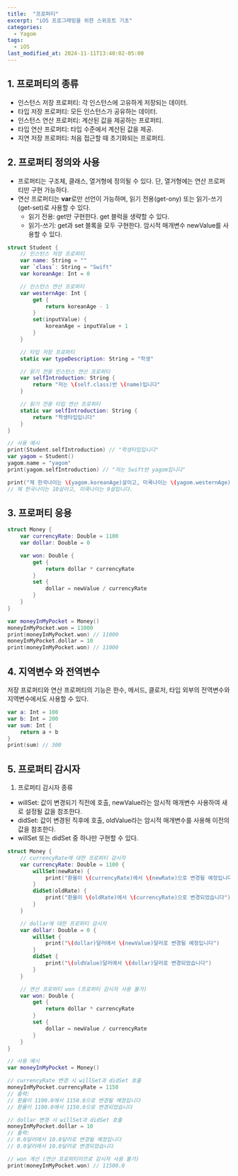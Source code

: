 ```yaml
---
title:  "프로퍼티"
excerpt: "iOS 프로그래밍을 위한 스위프트 기초"
categories:
  - Yagom
tags:
  - iOS
last_modified_at: 2024-11-11T13:40:02-05:00
---
```


## 1. 프로퍼티의 종류
- 인스턴스 저장 프로퍼티: 각 인스턴스에 고유하게 저장되는 데이터.
- 타입 저장 프로퍼티: 모든 인스턴스가 공유하는 데이터.
- 인스턴스 연산 프로퍼티: 계산된 값을 제공하는 프로퍼티.
- 타입 연산 프로퍼티: 타입 수준에서 계산된 값을 제공.
- 지연 저장 프로퍼티: 처음 접근할 때 초기화되는 프로퍼티.

## 2. 프로퍼티 정의와 사용
- 프로퍼티는 구조체, 클래스, 열거형에 정의될 수 있다. 단, 열거형에는 연산 프로퍼티만 구현 가능하다.
- 연산 프로퍼티는 **var**로만 선언이 가능하며, 읽기 전용(get-ony) 또는 읽기-쓰기(get-set)로 사용할 수 있다.
    - 읽기 전용: get만 구현한다. get 블럭을 생략할 수 있다.
    - 읽기-쓰기: get과 set 블록을 모두 구현한다. 암시적 매개변수 newValue를 사용할 수 있다.

```swift
struct Student {
    // 인스턴스 저장 프로퍼티
    var name: String = ""
    var `class`: String = "Swift"
    var koreanAge: Int = 0

    // 인스턴스 연산 프로퍼티
    var westernAge: Int {
        get {
            return koreanAge - 1
        }
        set(inputValue) {
            koreanAge = inputValue + 1
        }
    }

    // 타입 저장 프로퍼티
    static var typeDescription: String = "학생"

    // 읽기 전용 인스턴스 연산 프로퍼티
    var selfIntroduction: String {
        return "저는 \(self.class)반 \(name)입니다"
    }

    // 읽기 전용 타입 연산 프로퍼티
    static var selfIntroduction: String {
        return "학생타입입니다"
    }
}

// 사용 예시
print(Student.selfIntroduction) // "학생타입입니다"
var yagom = Student()
yagom.name = "yagom"
print(yagom.selfIntroduction) // "저는 Swift반 yagom입니다"

print("제 한국나이는 \(yagom.koreanAge)살이고, 미쿡나이는 \(yagom.westernAge)살입니다.")
// 제 한국나이는 10살이고, 미쿡나이는 9살입니다.
```

## 3. 프로퍼티 응용
```swift
struct Money {
    var currencyRate: Double = 1100
    var dollar: Double = 0

    var won: Double {
        get {
            return dollar * currencyRate
        }
        set {
            dollar = newValue / currencyRate
        }
    }
}

var moneyInMyPocket = Money()
moneyInMyPocket.won = 11000
print(moneyInMyPocket.won) // 11000
moneyInMyPocket.dollar = 10
print(moneyInMyPocket.won) // 11000
```

## 4. 지역변수 와 전역변수
저장 프로퍼티와 연산 프로퍼티의 기능은 한수, 메서드, 클로저, 타입 외부의 전역변수와 지역변수에서도 사용할 수 있다.
```swift
var a: Int = 100
var b: Int = 200
var sum: Int {
    return a + b
}
print(sum) // 300
```

## 5. 프로퍼티 감시자

1. 프로퍼티 감시자 종류
- willSet: 값이 변경되기 직전에 호출, newValue라는 암시적 매개변수 사용하여 새로 설정될 값을 참조한다.
- didSet: 값이 변경된 직후에 호출, oldValue라는 암시적 매개변수를 사용해 이전의 값을 참조한다.
- willSet 또는 didSet 중 하나만 구현할 수 있다.

```swift
struct Money {
    // currencyRate에 대한 프로퍼티 감시자
    var currencyRate: Double = 1100 {
        willSet(newRate) {
            print("환율이 \(currencyRate)에서 \(newRate)으로 변경될 예정입니다")
        }
        didSet(oldRate) {
            print("환율이 \(oldRate)에서 \(currencyRate)으로 변경되었습니다")
        }
    }

    // dollar에 대한 프로퍼티 감시자
    var dollar: Double = 0 {
        willSet {
            print("\(dollar)달러에서 \(newValue)달러로 변경될 예정입니다")
        }
        didSet {
            print("\(oldValue)달러에서 \(dollar)달러로 변경되었습니다")
        }
    }

    // 연산 프로퍼티 won (프로퍼티 감시자 사용 불가)
    var won: Double {
        get {
            return dollar * currencyRate
        }
        set {
            dollar = newValue / currencyRate
        }
    }    
}

// 사용 예시
var moneyInMyPocket = Money()

// currencyRate 변경 시 willSet과 didSet 호출
moneyInMyPocket.currencyRate = 1150
// 출력:
// 환율이 1100.0에서 1150.0으로 변경될 예정입니다
// 환율이 1100.0에서 1150.0으로 변경되었습니다

// dollar 변경 시 willSet과 didSet 호출
moneyInMyPocket.dollar = 10
// 출력:
// 0.0달러에서 10.0달러로 변경될 예정입니다
// 0.0달러에서 10.0달러로 변경되었습니다

// won 계산 (연산 프로퍼티이므로 감시자 사용 불가)
print(moneyInMyPocket.won) // 11500.0
```
